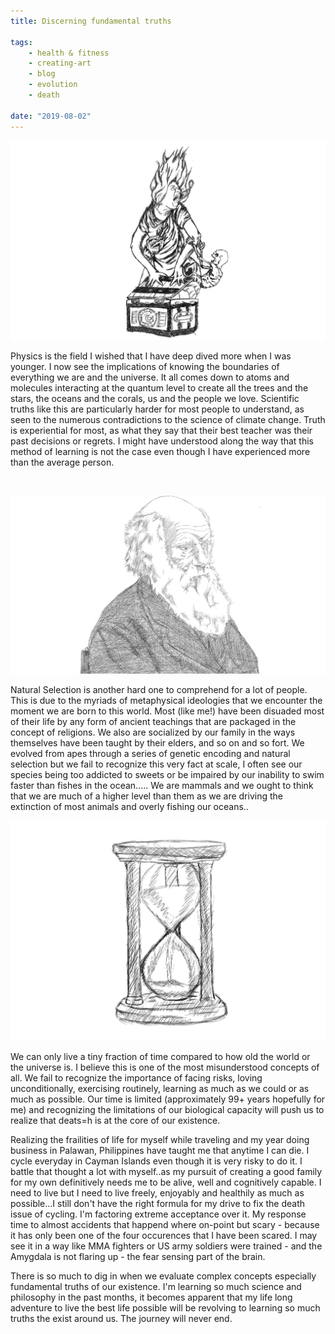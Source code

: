 ```yaml
---
title: Discerning fundamental truths

tags:
    - health & fitness
    - creating-art
    - blog
    - evolution
    - death	
    
date: "2019-08-02"
---
```


<img src="pandorasbox.jpg" alt="pandorasbox" width="700px" />
<br/>

Physics is the field I wished that I have deep dived more when I was younger. I now see the implications of knowing the boundaries of everything we are and the universe. It all comes down to atoms and molecules interacting at the quantum level to create all the trees and the stars, the oceans and the corals, us and the people we love. Scientific truths like this are particularly harder for most people to understand, as seen to the numerous contradictions to the science of climate change. Truth is experiential for most, as what they say that their best teacher was their past decisions or regrets. I might have understood along the way that this method of learning is not the case even though I have experienced more than the average person. 

<br/>

![charlesdarwin](charlesdarwin.jpg)

Natural Selection is another hard one to comprehend for a lot of people. This is due to the myriads of metaphysical ideologies that we encounter the moment we are born to this world. Most (like me!) have been disuaded most of their life by any form of ancient teachings that are packaged in the concept of religions. We also are socialized by our family in the ways themselves have been taught by their elders, and so on and so fort. We evolved from apes through a series of genetic encoding and natural selection but we fail to recognize this very fact at scale, I often see our species being too addicted to sweets or be impaired by our inability to swim faster than fishes in the ocean..... We are mammals and we ought to think that we are much of a higher level than them as we are driving the extinction of most animals and overly fishing our oceans..  

![hourglass](hourglass.jpg)

We can only live a tiny fraction of time compared to how old the world or the universe is. I believe this is one of the most misunderstood concepts of all. We fail to recognize the importance of facing risks, loving unconditionally, exercising routinely, learning as much as we could or as much as possible. Our time is limited (approximately 99+ years hopefully for me) and recognizing the limitations of our biological capacity will push us to realize that deats=h is at the core of our existence. 

Realizing the frailities of life for myself while traveling and my year doing business in Palawan, Philippines have taught me that anytime I can die. I cycle everyday in Cayman Islands even though it is very risky to do it. I battle that thought a lot with myself..as my pursuit of creating a good family for my own definitively needs me to be alive, well and cognitively capable. I need to live but I need to live freely, enjoyably and healthily as much as possible...I still don't have the right formula for my drive to fix the death issue of cycling. I'm factoring extreme acceptance over it. My response time to almost accidents that happend where on-point but scary - because it has only been one of the four occurences that I have been scared. I may see it in a way like MMA fighters or US army soldiers were trained - and the Amygdala is not flaring up -  the fear sensing part of the brain.

There is so much to dig in when we evaluate complex concepts especially fundamental truths of our existence. I'm learning so much science and philosophy in the past months, it becomes apparent that my life long adventure to live the best life possible will be revolving to learning so much truths the exist around us. The journey will never end.